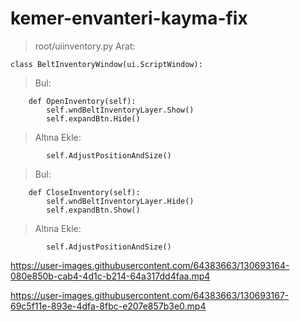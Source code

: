 # kemer-envanteri-kayma-fix

>root/uiinventory.py
>Arat:
```
class BeltInventoryWindow(ui.ScriptWindow):
```
>Bul:
```
	def OpenInventory(self):
		self.wndBeltInventoryLayer.Show()
		self.expandBtn.Hide()
```
>Altına Ekle:
```
		self.AdjustPositionAndSize()
```

>Bul:
```
	def CloseInventory(self):
		self.wndBeltInventoryLayer.Hide()
		self.expandBtn.Show()
```
>Altına Ekle:
```
		self.AdjustPositionAndSize()
```



https://user-images.githubusercontent.com/64383663/130693164-080e850b-cab4-4d1c-b214-64a317dd4faa.mp4



https://user-images.githubusercontent.com/64383663/130693167-69c5f11e-893e-4dfa-8fbc-e207e857b3e0.mp4








